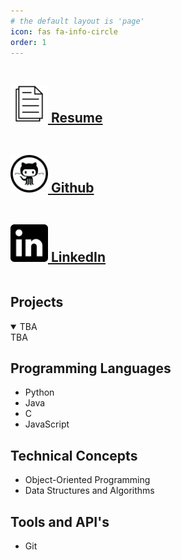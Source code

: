 ```yaml
---
# the default layout is 'page'
icon: fas fa-info-circle
order: 1
---
```


<div class = "row">
    <div class = "column" style = "padding-right: 5%;">
        <div class = "leftbox">
            <h2><img src="/assets/img/icons/resume_icon.png" alt="resume icon" style="height: 60px; width:60px;"><a href="/assets/pdf/resume.pdf"> Resume </a></h2>
        </div>
    </div>
    <div class = "column" style = "padding-right: 5%;">
        <div class = "middlebox">
            <h2><img src="/assets/img/icons/github_icon.png" alt="github icon" style="height: 60px; width:60px;"><a href="https://github.com/Korinoe"> Github </a></h2>
        </div>
    </div>
    <div class = "column">
        <div class = "rightbox">
            <h2><img src="/assets/img/icons/linkedin_icon.png" alt="resume icon" style="height: 60px; width:60px;"><a href="https://www.linkedin.com/in/corinnahoang/"> LinkedIn </a></h2>
        </div>
    </div>
</div>

## Projects
<details open>
<summary>TBA</summary>
TBA
</details>


## Programming Languages
* Python
* Java
* C
* JavaScript

## Technical Concepts
* Object-Oriented Programming
* Data Structures and Algorithms

## Tools and API's
* Git